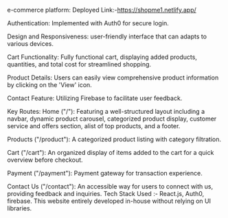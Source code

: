 
e-commerce platform: 
Deployed Link:-https://shopme1.netlify.app/

Authentication: Implemented with Auth0 for secure login.

Design and Responsiveness: user-friendly interface that can adapts to various devices.

Cart Functionality: Fully functional cart, displaying added products, quantities, and total cost for streamlined shopping.

Product Details: Users can easily view comprehensive product information by clicking on the 'View' icon.

Contact Feature: Utilizing Firebase to facilitate user feedback.

Key Routes:
Home ("/"): Featuring a well-structured layout including a navbar, dynamic product carousel, categorized product display, customer service and offers section, alist of top products, and a footer.

Products ("/product"): A categorized product listing with category filtration.

Cart ("/cart"): An organized display of items added to the cart for a quick overview before checkout.

Payment ("/payment"): Payment gateway for transaction experience.

Contact Us ("/contact"): An accessible way for users to connect with us, providing feedback and inquiries.
Tech Stack Used :- React.js, Auth0, firebase.
This website entirely developed in-house without relying on UI libraries.
 
 
